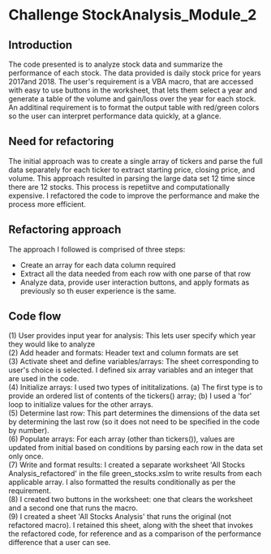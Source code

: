 # Challenge StockAnalysis_Module_2

## Introduction
The code presented is to analyze stock data and summarize the performance of each stock. The data provided is daily stock price for years 2017and 2018. The user's requirement is a VBA macro, that are accessed with easy to use buttons in the worksheet, that lets them select a year and generate a table of the volume and gain/loss over the year for each stock. An additinal requirement is to format the output table with red/green colors so the user can interpret performance data quickly, at a glance.

## Need for refactoring
The initial approach was to create a single array of tickers and parse the full data separately for each ticker to extract starting price, closing price, and volume. This approach resulted in parsing the large data set 12 time since there are 12 stocks. This process is repetiitve and computationally expensive. I refactored the code to improve the performance and make the process more efficient.

## Refactoring approach
The approach I followed is comprised of three steps:
- Create an array for each data column required 
- Extract all the data needed from each row with one parse of that row
- Analyze data, provide user interaction buttons, and apply formats as previously so th euser experience is the same.

## Code flow
(1) User provides input year for analysis: This lets user specify which year they would like to analyze  
(2) Add header and formats: Header text and column formats are set  
(3) Activate sheet and define variables/arrays: The sheet corresponding to user's choice is selected. I defined six array variables and an integer that are used in the code.  
(4) Initialize arrays: I used two types of inititalizations. (a) The first type is to provide an ordered list of contents of the tickers() array; (b) I used a 'for' loop to initialize values for the other arrays.  
(5) Determine last row: This part determines the dimensions of the data set by determining the last row (so it does not need to be specified in the code by number).  
(6) Populate arrays: For each array (other than tickers()), values are updated from initial based on conditions by parsing each row in the data set only once.  
(7) Write and format results: I created a separate worksheet 'All Stocks Analysis_refactored' in the file green_stocks.xslm to write results from each applicable array. I also formatted the results conditionally as per the requirement.  
(8) I created two buttons in the worksheet: one that clears the worksheet and a second one that runs the macro.  
(9) I created a sheet 'All Stocks Analysis' that runs the original (not refactored macro). I retained this sheet, along with the sheet that invokes the refactored code, for reference and as a comparison of the performance difference that a user can see.  


